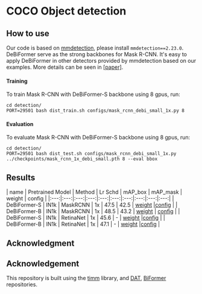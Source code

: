 # COCO Object detection 

## How to use

Our code is based on  [mmdetection](https://github.com/open-mmlab/mmdetection), please install `mmdetection==2.23.0`. DeBiFormer serve as the strong backbones for
Mask R-CNN. It's easy to apply DeBiFormer in other detectors provided by mmdetection based on our examples. More details can be seen in [[paper]](https://arxiv.org/abs/2207.05501).

#### Training
To train  Mask R-CNN with DeBiFormer-S backbone using 8 gpus, run:
```shell
cd detection/
PORT=29501 bash dist_train.sh configs/mask_rcnn_debi_small_1x.py 8
```
#### Evaluation
To evaluate Mask R-CNN with DeBiFormer-S backbone using 8 gpus, run:
```shell
cd detection/
PORT=29501 bash dist_test.sh configs/mask_rcnn_debi_small_1x.py ../checkpoints/mask_rcnn_1x_debi_small.pth 8 --eval bbox
```


## Results

| name | Pretrained Model | Method | Lr Schd | mAP_box | mAP_mask | weight | config |
|:---:|:---:|:---:|:---:|:---:|:---:|:---:|:---:|:---:|:---:|
| DeBiFormer-S | IN1k | MaskRCNN | 1x | 47.5 | 42.5 | [weight](https://drive.google.com/drive/folders/1hiTS_Xq1EfCOpgIBLb08lKMS30SBslRt) |[config](./configs/mask_rcnn_debi_small_1x.py) |
| DeBiFormer-B | IN1k | MaskRCNN | 1x | 48.5 | 43.2 | [weight](https://drive.google.com/drive/folders/1hiTS_Xq1EfCOpgIBLb08lKMS30SBslRt) | [config](./configs/mask_rcnn_debi_base_1x.py) |
| DeBiFormer-S | IN1k | RetinaNet | 1x | 45.6 | -   | [weight](https://drive.google.com/drive/folders/1hiTS_Xq1EfCOpgIBLb08lKMS30SBslRt) |[config](./configs/retinanet_debi_small_1x.py) |
| DeBiFormer-B | IN1k | RetinaNet | 1x | 47.1 | -   | [weight](https://drive.google.com/drive/folders/1hiTS_Xq1EfCOpgIBLb08lKMS30SBslRt) |[config](./configs/retinanet_debi_base_1x.py) |


## Acknowledgment 

## Acknowledgement
This repository is built using the [timm](https://github.com/rwightman/pytorch-image-models) library, and [DAT](https://github.com/LeapLabTHU/DAT), [BiFormer](https://github.com/rayleizhu/BiFormer) repositories.
